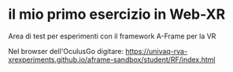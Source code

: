 # il mio primo esercizio in Web-XR
Area di test per esperimenti con il framework A-Frame per la VR

Nel browser dell'OculusGo digitare: https://univaq-rva-xrexperiments.github.io/aframe-sandbox/student/RF/index.html
